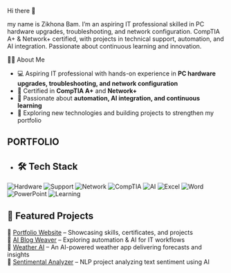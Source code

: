 Hi there 👋

my name is Zikhona Bam. I’m an aspiring IT professional skilled in PC hardware upgrades, troubleshooting, and network configuration. CompTIA A+ & Network+ certified, with projects in technical support, automation, and AI integration. Passionate about continuous learning and innovation.

👩‍💻 About Me
- 💻 Aspiring IT professional with hands-on experience in **PC hardware upgrades, troubleshooting, and network configuration**  
- 📜 Certified in **CompTIA A+** and **Network+**  
- 🤖 Passionate about **automation, AI integration, and continuous learning**  
- 🚀 Exploring new technologies and building projects to strengthen my portfolio  

PORTFOLIO
---
- ## 🛠️ Tech Stack
![Hardware](https://img.shields.io/badge/Hardware%20Upgrades-000000?style=for-the-badge&logo=windows&logoColor=white) ![Support](https://img.shields.io/badge/Troubleshooting-0078D4?style=for-the-badge&logo=windows-terminal&logoColor=white) ![Network](https://img.shields.io/badge/Networking-00C7B7?style=for-the-badge&logo=cisco&logoColor=white) ![CompTIA](https://img.shields.io/badge/CompTIA%20A+%20%26%20Network-E01E5A?style=for-the-badge&logo=comptia&logoColor=white) ![AI](https://img.shields.io/badge/AI%20Tools-8A2BE2?style=for-the-badge&logo=openai&logoColor=white) ![Excel](https://img.shields.io/badge/Excel-217346?style=for-the-badge&logo=microsoft-excel&logoColor=white) ![Word](https://img.shields.io/badge/Word-2B579A?style=for-the-badge&logo=microsoft-word&logoColor=white) ![PowerPoint](https://img.shields.io/badge/PowerPoint-B7472A?style=for-the-badge&logo=microsoft-powerpoint&logoColor=white) ![Learning](https://img.shields.io/badge/Continuous%20Learning-FF6F00?style=for-the-badge&logo=coursera&logoColor=white)
 

## 📂 Featured Projects
🔹 [Portfolio Website](#) – Showcasing skills, certificates, and projects  
🔹 [AI Blog Weaver](#) – Exploring automation & AI for IT workflows  
🔹 [Weather AI](#) – An AI-powered weather app delivering forecasts and insights  
🔹 [Sentimental Analyzer](#) – NLP project analyzing text sentiment using AI  




